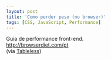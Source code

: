 ```yaml
---
layout: post
title: 'Como perder peso (no browser)'
tags: [CSS, JavaScript, Performance]
---
```


Guia de performance front-end.<br>
<http://browserdiet.com/pt><br>
(via [Tableless](http://tableless.com.br/como-perder-peso-no-browser))

